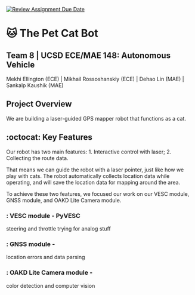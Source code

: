 [![Review Assignment Due Date](https://classroom.github.com/assets/deadline-readme-button-24ddc0f5d75046c5622901739e7c5dd533143b0c8e959d652212380cedb1ea36.svg)](https://classroom.github.com/a/M2_fO6fJ)
# :cat: The Pet Cat Bot
## Team 8 | UCSD ECE/MAE 148: Autonomous Vehicle
Mekhi Ellington (ECE) | Mikhail Rossoshanskiy (ECE) | Dehao Lin (MAE) | Sankalp Kaushik (MAE)

## Project Overview
We are building a laser-guided GPS mapper robot that functions as a cat.

## :octocat: Key Features
Our robot has two main features: 1. Interactive control with laser; 2. Collecting the route data.

That means we can guide the robot with a laser pointer, just like how we play with cats. The robot automatically collects location data while operating, and will save the location data for mapping around the area. 

To achieve these two features, we focused our work on our VESC module, GNSS module, and OAKD Lite Camera module.

### : VESC module - PyVESC
steering and throttle trying for analog stuff

### : GNSS module - 
location errors and data parsing 

### : OAKD Lite Camera module - 
color detection and computer vision



